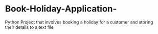 # Book-Holiday-Application-
Python Project that involves booking a holiday for a customer and storing their details to a text file
